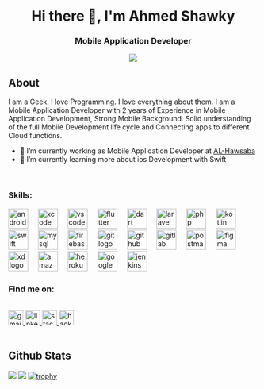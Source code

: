 <h1 align="center">Hi there 👋, I'm Ahmed Shawky</h1>
<h3 align="center">Mobile Application Developer</h3>
<p align="center"> <img src="https://readme-typing-svg.herokuapp.com?lines=Welcome+to+my+GitHub+Profile+🧑‍💻" /> </p>

## About
I am a Geek. I love Programming. I love everything about them. 
I am a Mobile Application Developer with 2 years of Experience in Mobile Application Development, 
Strong Mobile Background. Solid understanding of the full Mobile Development life cycle and Connecting apps to different Cloud functions.

- 🔭 I’m currently working as Mobile Application Developer at <a href="https://alhawsaba.com/" target="_blank">AL-Hawsaba</a>
- 🌱 I’m currently learning more about ios Development with Swift
<br/>

### Skills: 

<div align="left">
  <img src="https://skillicons.dev/icons?i=androidstudio" height="40" alt="androidstudio logo"  />
  <img width="12" />
  <img src="https://cdn.simpleicons.org/xcode/147EFB" height="40" alt="xcode logo"  />
  <img width="12" />
  <img src="https://skillicons.dev/icons?i=vscode" height="40" alt="vscode logo"  />
  <img width="12" />
  <img src="https://skillicons.dev/icons?i=flutter" height="40" alt="flutter logo"  />
  <img width="12" />
  <img src="https://skillicons.dev/icons?i=dart" height="40" alt="dart logo"  />
  <img width="12" />
  <img src="https://skillicons.dev/icons?i=laravel" height="40" alt="laravel logo"  />
  <img width="12" />
  <img src="https://skillicons.dev/icons?i=php" height="40" alt="php logo"  />
  <img width="12" />
  <img src="https://skillicons.dev/icons?i=kotlin" height="40" alt="kotlin logo"  />
  <img width="12" />
  <img src="https://skillicons.dev/icons?i=swift" height="40" alt="swift logo"  />
  <img width="12" />
  <img src="https://cdn.simpleicons.org/mysql/4479A1" height="40" alt="mysql logo"  />
  <img width="12" />
  <img src="https://skillicons.dev/icons?i=firebase" height="40" alt="firebase logo"  />
  <img width="12" />
  <img src="https://skillicons.dev/icons?i=git" height="40" alt="git logo"  />
  <img width="12" />
  <img src="https://skillicons.dev/icons?i=github" height="40" alt="github logo"  />
  <img width="12" />
  <img src="https://skillicons.dev/icons?i=gitlab" height="40" alt="gitlab logo"  />
  <img width="12" />
  <img src="https://skillicons.dev/icons?i=postman" height="40" alt="postman logo"  />
  <img width="12" />
  <img src="https://skillicons.dev/icons?i=figma" height="40" alt="figma logo"  />
  <img width="12" />
  <img src="https://skillicons.dev/icons?i=xd" height="40" alt="xd logo"  />
  <img width="12" />
  <img src="https://skillicons.dev/icons?i=aws" height="40" alt="amazonwebservices logo"  />
  <img width="12" />
  <img src="https://skillicons.dev/icons?i=heroku" height="40" alt="heroku logo"  />
  <img width="12" />
  <img src="https://skillicons.dev/icons?i=gcp" height="40" alt="googlecloud logo"  />
  <img width="12" />
  <img src="https://skillicons.dev/icons?i=jenkins" height="40" alt="jenkins logo"  />
</div>



### Find me on: 

<br clear="both">

<div align="left">
  <a href="mailto:ahmedshawkyahmed392@gmail.com" target="_blank">
    <img src="https://raw.githubusercontent.com/maurodesouza/profile-readme-generator/master/src/assets/icons/social/gmail/default.svg" width="30" height="30" alt="gmail logo"  />
  </a>
  <a href="https://www.linkedin.com/in/ahmed-shawky-ahmed/" target="_blank">
    <img src="https://raw.githubusercontent.com/maurodesouza/profile-readme-generator/master/src/assets/icons/social/linkedin/default.svg" width="30" height="30" alt="linkedin logo"  />
  </a>
  <a href="https://stackoverflow.com/users/19117978/ahmed-shawky" target="_blank">
    <img src="https://raw.githubusercontent.com/maurodesouza/profile-readme-generator/master/src/assets/icons/social/stackoverflow/default.svg" width="30" height="30" alt="stackoverflow logo"  />
  </a>
  <a href="https://www.hackerrank.com/shawkyahmed392?hr_r=1" target="_blank">
    <img src="https://raw.githubusercontent.com/maurodesouza/profile-readme-generator/master/src/assets/icons/social/hackerrank/default.svg" width="30" height="30" alt="hackerrank logo"  />
  </a>
</div>

<br/>

## Github Stats  

![](https://github-readme-stats.vercel.app/api/top-langs/?username=AhmedShawkyAhmed&theme=dark&layout=compact&hide_border=true&langs_count=10&card_width=300)
![](https://github-readme-stats.vercel.app/api?username=AhmedShawkyAhmed&show_icons=true&theme=dark&show_icons=true&count_private=true&hide_border=true&line_height=29)
[![trophy](https://github-profile-trophy.vercel.app/?username=AhmedShawkyAhmed&theme=onestar&row=&column=7&hide_border=true)](https://github.com/ryo-ma/github-profile-trophy)

